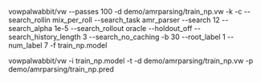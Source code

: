 vowpalwabbit/vw --passes 100 -d demo/amrparsing/train_np.vw -k -c --search_rollin mix_per_roll --search_task amr_parser --search 12 --search_alpha 1e-5  --search_rollout oracle  --holdout_off --search_history_length 3 --search_no_caching -b 30 --root_label 1 --num_label 7 -f train_np.model

vowpalwabbit/vw -i train_np.model -t -d demo/amrparsing/train_np.vw -p demo/amrparsing/train_np.pred
